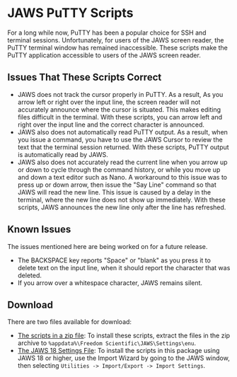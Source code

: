 # JAWS PuTTY Scripts
For a long while now, PuTTY has been a popular choice for SSH and terminal sessions. Unfortunately, for users of the JAWS screen reader, the PuTTY terminal window has remained inaccessible. These scripts make the PuTTY application accessible to users of the JAWS screen reader.

## Issues That These Scripts Correct
- JAWS does not track the cursor properly in PuTTY. As a result, As you arrow left or right over the input line, the screen reader will not accurately announce where the cursor is situated. This makes editing files difficult in the terminal. With these scripts, you can arrow left and right over the input line and the correct character is announced.
- JAWS also does not automatically read PuTTY output. As a result, when you issue a command, you have to use the JAWS Cursor to review the text that the terminal session returned. With these scripts, PuTTY output is automatically read by JAWS.
- JAWS also does not accurately read the current line when you arrow up or down to cycle through the command history, or while you move up and down a text editor such as Nano. A workaround to this issue was to press up or down arrow, then issue the "Say Line" command so that JAWS will read the new line. This issue is caused by a delay in the terminal, where the new line does not show up immediately. With these scripts, JAWS announces the new line only after the line has refreshed.

## Known Issues
The issues mentioned here are being worked on for a future release.
- The BACKSPACE key reports "Space" or "blank" as you press it to delete text on the input line, when it should report the character that was deleted.
- If you arrow over a whitespace character, JAWS remains silent.

## Download
There are two files available for download:
- [The scripts in a zip file](putty.zip): To install these scripts, extract the files in the zip archive to `%appdata%\Freedom Scientific\JAWS\Settings\enu`.
- [The JAWS 18 Settings File](PuTTY.sbak): To install the scripts in this package using JAWS 18 or higher, use the Import Wizard by going to the JAWS window, then selecting `Utilities -> Import/Export -> Import Settings`.
